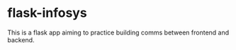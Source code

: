 # flask-infosys

This is a flask app aiming to practice building comms between frontend and backend.
